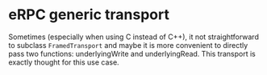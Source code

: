 # eRPC generic transport

Sometimes (especially when using C instead of C++), it not straightforward to subclass `FramedTransport` and maybe it is more convenient to directly pass two functions: underlyingWrite and underlyingRead. This transport is exactly thought for this use case.
